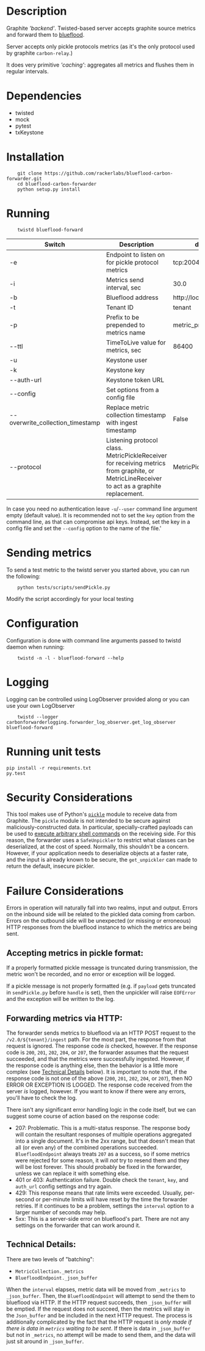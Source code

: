 # Description

Graphite _'backend'_. Twisted-based server accepts graphite source metrics and forward them to [blueflood][blueflood-git].

Server accepts only pickle protocols metrics (as it's the only protocol used by graphite `carbon-relay`.)

It does very primitive _'caching'_: aggregates all metrics and flushes them in regular intervals.

# Dependencies

 * twisted
 * mock
 * pytest
 * txKeystone

# Installation

```
    git clone https://github.com/rackerlabs/blueflood-carbon-forwarder.git
    cd blueflood-carbon-forwarder
    python setup.py install
```

# Running

```
    twistd blueflood-forward
```
| Switch | Description | default |
| ----- | ------- | --------- |
| -e | Endpoint to listen on for pickle protocol metrics | tcp:2004 |
| -i | Metrics send interval, sec | 30.0 |
| -b | Blueflood address | http://localhost:19000 |
| -t | Tenant ID | tenant |
| -p | Prefix to be prepended to metrics name | metric_prefix |
| --ttl | TimeToLive value for metrics, sec | 86400 |
| -u | Keystone user | |
| -k | Keystone key | |
| --auth-url | Keystone token URL | |
| --config | Set options from a config file | |
| --overwrite_collection_timestamp | Replace metric collection timestamp with ingest timestamp | False |
| --protocol | Listening protocol class. MetricPickleReceiver for receiving metrics from graphite, or MetricLineReceiver to act as a graphite replacement. | MetricPickleReceiver |

In case you need no authentication leave `-u`/`--user` command line argument empty (default value).
It is recommended not to set the `key` option from the command line, as that can compromise api keys. Instead, set the key in a config file and set the `--config` option to the name of the file.'


# Sending metrics

To send a test metric to the twistd server you started above, you can run the following:
```
    python tests/scripts/sendPickle.py
```
Modify the script accordingly for your local testing

# Configuration

Configuration is done with command line arguments passed to twistd daemon when running:
```
    twistd -n -l - blueflood-forward --help

```

# Logging 

Logging can be controlled using LogObserver provided along or you can use your own LogObserver

```
    twistd --logger carbonforwarderlogging.forwarder_log_observer.get_log_observer blueflood-forward
```
 
[blueflood-git]: https://github.com/rackerlabs/blueflood "blueflood"

# Running unit tests
```
pip install -r requirements.txt
py.test
```

# Security Considerations
This tool makes use of Python's [`pickle`](https://docs.python.org/2/library/pickle.html) module to receive data from Graphite.
The `pickle` module is not intended to be secure against maliciously-constructed data.
In particular, specially-crafted payloads can be used to [execute arbitrary shell commands](https://blog.nelhage.com/2011/03/exploiting-pickle/) on the receiving side.
For this reason, the forwarder uses a `SafeUnpickler` to restrict what classes can be deserialized, at the cost of speed.
Normally, this shouldn't be a concern. However, if your application needs to deserialize objects at a faster rate, and the input is already known to be secure, the `get_unpickler` can made to return the default, insecure pickler.

# Failure Considerations

Errors in operation will naturally fall into two realms, input and output.
Errors on the inbound side will be related to the pickled data coming from carbon.
Errors on the outbound side will be unexpected (or missing or erroneous) HTTP responses from the blueflood instance to which the metrics are being sent.

## Accepting metrics in pickle format:

If a properly formatted pickle message is truncated during transmission, the metric won't be recorded, and no error or exception will be logged.

If a pickle message is not properly formatted (e.g. if `payload` gets truncated in `sendPickle.py` before `handle` is set), then the unpickler will raise `EOFError` and the exception will be written to the log.

## Forwarding metrics via HTTP:

The forwarder sends metrics to blueflood via an HTTP POST request to the `/v2.0/${tenant}/ingest` path.
For the most part, the response from that request is ignored. The response code _is_ checked, however.
If the response code is `200`, `201`, `202`, `204`, or `207`, the forwarder assumes that the request succeeded, and that the metrics were successfully ingested.
However, if the response code is anything else, then the behavior is a little more complex (see [Technical Details](#technical-details) below).
It is important to note that, if the response code is not one of the above (`200`, `201`, `202`, `204`, or `207`), then NO ERROR OR EXCEPTION IS LOGGED.
The response code received from the server _is_ logged, however.
If you want to know if there were any errors, you'll have to check the log.

There isn't any significant error handling logic in the code itself, but we can suggest some course of action based on the response code:

 - 207: Problematic. This is a multi-status response. The response body will contain the resultant responses of multiple operations aggregated into a single document. It's in the 2xx range, but that doesn't mean that all (or even any) of the combined operations succeeded. `BluefloodEndpoint` always treats `207` as a success, so if some metrics were rejected for some reason, it will _not_ try to resend them and they will be lost forever. This should probably be fixed in the forwarder, unless we can replace it with something else.
 - 401 or 403: Authentication failure. Double check the `tenant`, `key`, and `auth_url` config settings and try again.
 - 429: This response means that rate limits were exceeded. Usually, per-second or per-minute limits will have reset by the time the forwarder retries. If it continues to be a problem, settings the `interval` option to a larger number of seconds may help.
 - 5xx: This is a server-side error on blueflood's part. There are not any settings on the forwarder that can work around it.

## Technical Details:

There are two levels of "batching":
 - `MetricCollection._metrics`
 - `BluefloodEndpoint._json_buffer`

When the `interval` elapses, metric data will be moved from `_metrics` to `_json_buffer`.
Then, the `BluefloodEndpoint` will attempt to send the them to blueflood via HTTP.
If the HTTP request succeeds, then `_json_buffer` will be emptied.
If the request does not succeed, then the metrics will stay in the `Json_buffer` and be included in the next HTTP request.
The process is additionally complicated by the fact that the HTTP request is _only made if there is data in `metrics` waiting to be sent_.
If there is data in `_json_buffer` but not in `_metrics`, no attempt will be made to send them, and the data will just sit around in `_json_buffer`.
